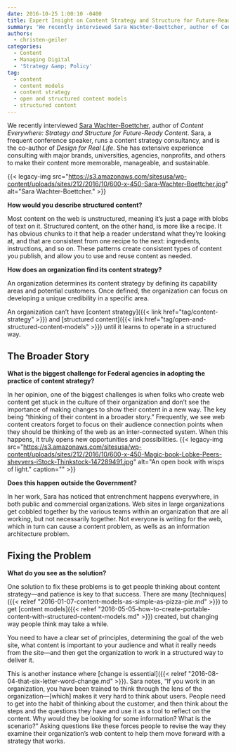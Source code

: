 ```yaml
---
date: 2016-10-25 1:00:10 -0400
title: Expert Insight on Content Strategy and Structure for Future-Ready Content
summary: 'We recently interviewed Sara Wachter-Boettcher, author of Content Everywhere: Strategy and Structure for Future-Ready Content. Sara, a frequent conference speaker, runs a content strategy consultancy, and is the co-author of Design for Real Life. She has extensive experience consulting with major brands, universities, agencies, nonprofits, and others to make their content more memorable, manageable, and'
authors:
  - christen-geiler
categories:
  - Content
  - Managing Digital
  - 'Strategy &amp; Policy'
tag:
  - content
  - content models
  - content strategy
  - open and structured content models
  - structured content
---
```


We recently interviewed [Sara Wachter-Boettcher](http://www.sarawb.com/), author of _Content Everywhere: Strategy and Structure for Future-Ready Content_. Sara, a frequent conference speaker, runs a content strategy consultancy, and is the co-author of _Design for Real Life_. She has extensive experience consulting with major brands, universities, agencies, nonprofits, and others to make their content more memorable, manageable, and sustainable.

{{< legacy-img src="https://s3.amazonaws.com/sitesusa/wp-content/uploads/sites/212/2016/10/600-x-450-Sara-Wachter-Boettcher.jpg" alt="Sara Wachter-Boettcher." >}}

**How would you describe structured content?**

Most content on the web is unstructured, meaning it’s just a page with blobs of text on it. Structured content, on the other hand, is more like a recipe. It has obvious chunks to it that help a reader understand what they’re looking at, and that are consistent from one recipe to the next: ingredients, instructions, and so on. These patterns create consistent types of content you publish, and allow you to use and reuse content as needed.

**How does an organization find its content strategy?**

An organization determines its content strategy by defining its capability areas and potential customers. Once defined, the organization can focus on developing a unique credibility in a specific area.

An organization can’t have [content strategy]({{< link href="tag/content-strategy" >}}) and [structured content]({{< link href="tag/open-and-structured-content-models" >}}) until it learns to operate in a structured way.

## The Broader Story

**What is the biggest challenge for Federal agencies in adopting the practice of content strategy?**

In her opinion, one of the biggest challenges is when folks who create web content get stuck in the culture of their organization and don&#8217;t see the importance of making changes to show their content in a new way. The key being “thinking of their content in a broader story.” Frequently, we see web content creators forget to focus on their audience connection points when they should be thinking of the web as an inter-connected system. When this happens, it truly opens new opportunities and possibilities. {{< legacy-img src="https://s3.amazonaws.com/sitesusa/wp-content/uploads/sites/212/2016/10/600-x-450-Magic-book-Lobke-Peers-shevvers-iStock-Thinkstock-147289491.jpg" alt="An open book with wisps of light." caption="" >}} 

**Does this happen outside the Government?**

In her work, Sara has noticed that entrenchment happens everywhere, in both public and commercial organizations. Web sites in large organizations get cobbled together by the various teams within an organization that are all working, but not necessarily together. Not everyone is writing for the web, which in turn can cause a content problem, as wells as an information architecture problem.

## Fixing the Problem

**What do you see as the solution?**

One solution to fix these problems is to get people thinking about content strategy—and patience is key to that success. There are many [techniques]({{< relref "2016-01-07-content-models-as-simple-as-pizza-pie.md" >}}) to get [content models]({{< relref "2016-05-05-how-to-create-portable-content-with-structured-content-models.md" >}}) created, but changing way people think may take a while.

You need to have a clear set of principles, determining the goal of the web site, what content is important to your audience and what it really needs from the site—and then get the organization to work in a structured way to deliver it.

This is another instance where [change is essential]({{< relref "2016-08-04-that-six-letter-word-change.md" >}}). Sara notes, “If you work in an organization, you have been trained to think through the lens of the organization—[which] makes it very hard to think about users. People need to get into the habit of thinking about the customer, and then think about the steps and the questions they have and use it as a tool to reflect on the content. Why would they be looking for some information? What is the scenario?” Asking questions like these forces people to revise the way they examine their organization’s web content to help them move forward with a strategy that works.